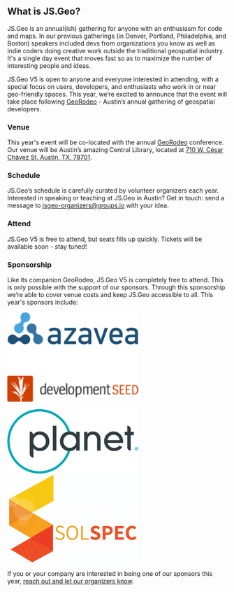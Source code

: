 ## What is JS.Geo?

JS.Geo is an annual(ish) gathering for anyone with an enthusiasm for code and maps. In our previous gatherings (in Denver, Portland, Philadelphia, and Boston) speakers included devs from organizations you know as well as indie coders doing creative work outside the traditional geospatial industry. It's a single day event that moves fast so as to maximize the number of interesting people and ideas.

JS.Geo V5 is open to anyone and everyone interested in attending, with a special focus on users, developers, and enthusiasts who work in or near geo-friendly spaces. This year, we’re excited to announce that the event will take place following [GeoRodeo](https://tnris.org/georodeo/) - Austin’s annual gathering of geospatial developers. 

### Venue
This year's event will be co-located with the annual [GeoRodeo](https://tnris.org/georodeo/) conference. Our venue will be Austin’s amazing Central Library, located at [710 W. César Chávez St. Austin, TX, 78701](https://goo.gl/maps/53fzj43xKqk).


### Schedule
JS.Geo’s schedule is carefully curated by volunteer organizers each year. Interested in speaking or teaching at JS.Geo in Austin? Get in touch: send a message to [jsgeo-organizers@groups.io](mailto:jsgeo-organizers@groups.io) with your idea.

### Attend
JS.Geo V5 is free to attend, but seats fills up quickly. Tickets will be available soon - stay tuned!

### Sponsorship
Like its companion GeoRodeo, JS.Geo V5 is completely free to attend. This is only possible with the support of our sponsors. Through this sponsorship we’re able to cover venue costs and keep JS.Geo accessible to all. This year's sponsors include:

<a href="https://www.azavea.com/"><img src="sponsors/azavea.png" width=300></a> <a href="https://developmentseed.org"><img src="sponsors/devseed.png" width=300></a>

<a href="https://www.planet.com"><img src="sponsors/planet.png" width=300></a> <a href="https://www.solspec.solutions"><img src="sponsors/solspec.png" width=300></a>

If you or your company are interested in being one of our sponsors this year, [reach out and let our organizers know](mailto:jsgeo-organizers@groups.io).
